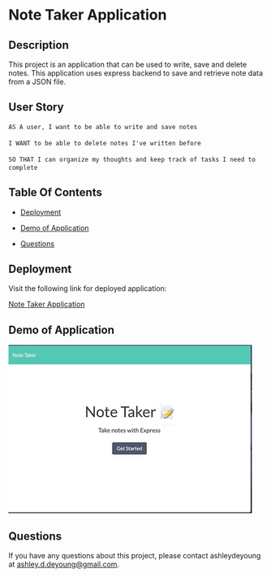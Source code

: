 # Note Taker Application

  ## Description
  
  This project is an application that can be used to write, save and delete notes. This application uses express backend to save and retrieve note data from a JSON file. 

  ## User Story

 ```
AS A user, I want to be able to write and save notes

I WANT to be able to delete notes I've written before

SO THAT I can organize my thoughts and keep track of tasks I need to complete
 ```

  ## Table Of Contents
  
  * [Deployment](#deployment)

  * [Demo of Application](#demo-of-application)
  
  * [Questions](#questions)
  
  ## Deployment

  Visit the following link for deployed application:

  [Note Taker Application](https://ancient-lake-90836.herokuapp.com/)


  ## Demo of Application

  ![Demo of Note Taker App](public/assets/images/note-taker.gif)

  ## Questions
  
  If you have any questions about this project, please contact ashleydeyoung at ashley.d.deyoung@gmail.com.